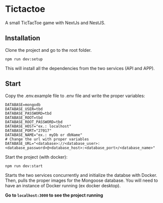 # Tictactoe
A small TicTacToe game with NextJs and NestJS.



## Installation
Clone the project and go to the root folder.

```
npm run dev:setup
```

This will install all the dependencies from the two services (API and APP).

## Start
Copy the .env.example file to .env file and write the proper variables:
```
DATABASE=mongodb
DATABASE_USER=tbd
DATABASE_PASSWORD=tbd
DATABASE_ROOT=tbd
DATABASE_ROOT_PASSWORD=tbd
DATABASE_HOST="ex.: localhost"
DATABASE_PORT="27017"
DATABASE_NAME="ex.: myDb or dbName"
# Change the url with proper variables
DATABASE_URL="<database>://<database_user>:<database_password>@<database_host>:<database_port>/<database_name>"
```

Start the project (with docker):

```
npm run dev:start
```

Starts the two services concurrently and initialize the databse with Docker. 
Then, pulls the proper images for the Mongoose database. You will need to have an instance of Docker running (ex docker desktop).

**Go to `localhost:3000` to see the project running**
